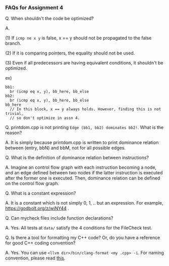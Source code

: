 ### FAQs for Assignment 4

Q. When shouldn't the code be optimized?

A.

(1) If `icmp ne x y` is false, x == y should not be propagated to the false branch.

(2) If it is comparing pointers, the equality should not be used.

(3) Even if all predecessors are having equivalent conditions, it shouldn't be optimized.

ex)
```
bb1:
  br (icmp eq x, y), bb_here, bb_else
bb2:
  br (icmp eq x, y), bb_here, bb_else
bb_here
  // In this block, x == y always holds. However, finding this is not trivial,
  // so don't optimize in assn 4.
```


Q. printdom.cpp is not printing `Edge (bb1, bb2) dominates bb2!`. What is the reason?

A. It is simply because printdom.cpp is written to print dominance relation between
(entry, bbN) and bbM, not for all possible edges.


Q. What is the definition of dominance relation between instructions?

A. Imagine an control flow graph with each instruction becoming 
a node, and an edge defined between two nodes if the latter instruction is
executed after the former one is executed.
Then, dominance relation can be defined on the control flow graph.


Q. What is a constant expression?

A. It is a constant which is not simply 0, 1, .. but an expression.
For example, https://godbolt.org/z/wiNY44 .


Q. Can mycheck files include function declarations?

A. Yes. All tests at `data/` satisfy the 4 conditions for the FileCheck test.


Q. Is there a tool for formatting my C++ code? Or, do you have a reference for good C++ coding convention?

A. Yes. You can use `<llvm dir>/bin/clang-format <my .cpp> -i`. For naming convention, please read [this](http://llvm.org/docs/CodingStandards.html#name-types-functions-variables-and-enumerators-properly).
